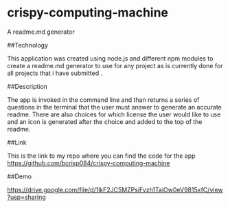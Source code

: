 # crispy-computing-machine

A readme.md generator

##Technology

This application was created using node.js and different npm modules to create a readme.md generator to use for any project as is currently done for all projects that i have
submitted .

##Description

The app is invoked in the command line and than returns a series of questions in the terminal that the user must answer to generate an accurate readme. There are also choices
for which license the user would like to use and an icon is generated after the choice and added to the top of the readme. 

##Link

This is the link to my repo where you can find the code for the app
https://github.com/bcrisp084/crispy-computing-machine

##Demo

https://drive.google.com/file/d/1lkF2JC5MZPsiFvzh1TaiOw0eV9815xfC/view?usp=sharing
